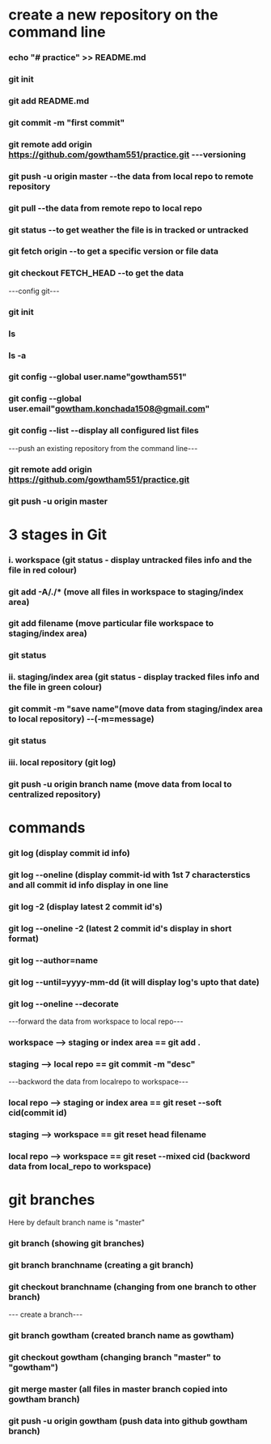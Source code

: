 # create a new repository on the command line

### echo "# practice" >> README.md
### git init
### git add README.md
### git commit -m "first commit"
### git remote add origin https://github.com/gowtham551/practice.git ---versioning
### git push -u origin master   --the data from local repo to remote repository
### git pull    --the data from remote repo to local repo
### git status  --to get weather the file is in tracked or untracked
### git fetch origin <commit id> --to get a specific version or file data
### git checkout FETCH_HEAD --to get the data

---config git---

### git init
### ls
### ls -a
### git config --global user.name"gowtham551"
### git config --global user.email"gowtham.konchada1508@gmail.com"
### git config --list   --display all configured list files

---push an existing repository from the command line---

### git remote add origin https://github.com/gowtham551/practice.git
### git push -u origin master

# 3 stages in Git

### i. workspace          (git status - display untracked files info and the file in red colour)
###    git add -A/./*    (move all files in workspace to staging/index area)
###    git add filename  (move particular file workspace to staging/index area)
###    git status
### ii. staging/index area (git status - display tracked files info and the file in green colour)
###     git commit -m "save name"(move data from staging/index area to local repository) --(-m=message)
###     git status  
### iii. local repository   (git log)
###      git push -u origin branch name (move data from local to centralized repository)

# commands

### git log (display commit id info)
### git log --oneline (display commit-id with 1st 7 characterstics and all commit id info display in one line
### git log -2 (display latest 2 commit id's)
### git log --oneline -2 (latest 2 commit id's display in short format)
### git log --author=name
### git log --until=yyyy-mm-dd (it will display log's upto that date)
### git log --oneline --decorate   

---forward the data from workspace to local repo---

### workspace --> staging or index area == git add .
### staging --> local repo == git commit -m "desc"

---backword the data from localrepo to workspace---

### local repo --> staging or index area == git reset --soft cid(commit id)
### staging --> workspace == git reset head filename
### local repo --> workspace == git reset --mixed cid (backword data from local_repo to workspace)

# git branches
  Here by default branch name is "master"
### git branch (showing git branches)
### git branch branchname (creating a git branch)
### git checkout branchname (changing from one branch to other branch)

--- create a branch---

### git branch gowtham (created branch name as gowtham)
### git checkout gowtham (changing branch "master" to "gowtham")
### git merge master (all files in master branch copied into gowtham branch)
### git push -u origin gowtham (push data into github gowtham branch)






